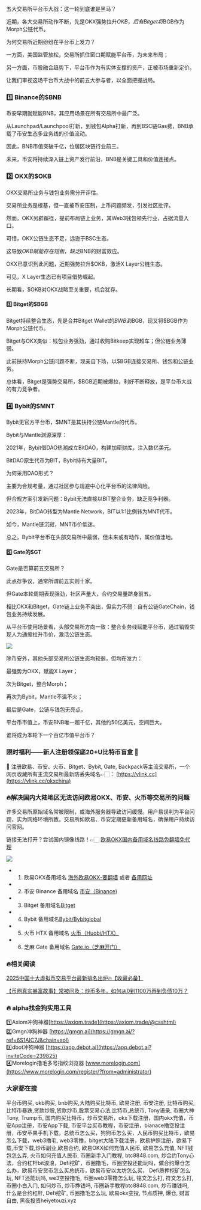 五大交易所平台币大战：这一轮到底谁是黑马？

近期，各大交易所动作不断，先是OKX强势拉升$OKB，后有Bitget将$BGB作为Morph公链代币。

为何交易所近期纷纷在平台币上发力？

一方面，美国监管放松，交易所抓住窗口期赋能平台币，为未来布局；

另一方面，币股融合趋势下，平台币作为有实体支撑的资产，正被市场重新定价。

让我们审视这场平台币大战中的前五大参与者，以全面把握战局。

### 1️⃣ Binance的$BNB

币安早期就赋能BNB，其应用场景在所有交易所中最广泛。

从Launchpad/Launchpool打新，到钱包Alpha打新，再到BSC链Gas费，BNB承载了币安生态多业务线的价值流动。

因此，BNB市值突破千亿，位居区块链行业前三。

未来，币安将持续深入链上资产发行前沿，BNB是关键工具和价值连接点。

### 2️⃣ OKX的$OKB

OKX交易所业务与钱包业务需分开评估。

交易所业务是根基，但一直被币安压制，上币问题频发，引发社区批评。

然而，OKX另辟蹊径，提前布局链上业务，其Web3钱包领先行业，占据流量入口。

可惜，OKX公链生态不足，远逊于BSC生态。

这导致$OKB赋能存在短板，缺乏$BNB的财富效应。

OKX已意识到此问题，近期强势拉升$OKB，激活X Layer公链生态。

可见，X Layer生态已有项目借势崛起。

长期看，$OKB对OKX战略至关重要，机会犹存。

#### 3️⃣ Bitget的$BGB

Bitget持续整合生态，先是合并Bitget Wallet的$BWB到$BGB，现又将$BGB作为Morph公链代币。

Bitget与OKX类似：钱包业务强劲，通过收购Bitkeep实现超车；但公链业务薄弱。

此前扶持Morph公链问题不断，现亲自下场，以$BGB连接交易所、钱包和公链业务。

总体看，Bitget是强势交易所，$BGB近期被爆拉，利好不断释放，是平台币大战的有力竞争者。

### 4️⃣ Bybit的$MNT

Bybit无官方平台币，$MNT是其扶持公链Mantle的代币。

Bybit与Mantle渊源深厚：

2021年，Bybit借DAO热潮成立BitDAO，构建加密财库，注入数亿美元。

BitDAO原生代币为BIT，Bybit持有大量BIT。

为何采用DAO形式？

主要为合规考量，通过社区参与规避中心化平台币的法律风险。

但合规方案引发新问题：Bybit无法直接以BIT整合业务，缺乏竞争利器。

2023年，BitDAO转型为Mantle Network，BIT以1:1比例转为MNT代币。

如今，Mantle链沉寂，MNT币价低迷。

总之，Bybit平台币在头部交易所中最弱，但未来或有动作，属价值洼地。

#### 5️⃣ Gate的$GT

Gate是否算前五交易所？

此点存争议，通常所谓前五实则十家。

但Gate本轮周期表现强劲，社区声量大，合约交易量跻身前五。

相比OKX和Bitget，Gate链上业务不突出，但实力不弱：自有公链GateChain，钱包业务持续发展。

从平台币使用场景看，头部交易所方向一致：整合业务线赋能平台币，通过销毁实现人为通缩拉升币价，激活公链生态。

[![](https://307e939.webp.li/20250903120600225.png)](https://btc8848.com/top-10-exchanges)

除币安外，其他头部交易所公链生态均较弱，但均在发力：

最强势为OKX，赋能X Layer；

次为Bitget，整合Morph；

再次为Bybit，Mantle不温不火；

最后是Gate，公链与钱包无亮点。

平台币市值上，币安BNB唯一超千亿，其他约50亿美元，空间巨大。

谁将成为本轮下一个百亿市值平台币？

### 限时福利——新人注册领保底20+U比特币盲盒 🎁
🎁 注册欧易、币安、火币、Bitget、Bybit, Gate, Backpack等主流交易所，一个网页收藏所有主流交易所最新防丢失域名👉🏻： [https://vlink.cc](https://vlink.cc/okxchina)

### 🔥解决国内大陆地区无法访问欧易OKX、币安、火币等交易所的问题
许多交易所原始域名常被限制，或海外服务器导致访问缓慢。用户易误判为平台问题，实为网络环境所致。交易所如欧易、币安定期更新备用域名，确保用户持续访问官网。

链接无法打开？尝试国内镜像线路！👉🏻 [欧易OKX国内备用域名线路免翻墙免代理](https://vlink.cc/okxcn)

[![](https://307e939.webp.li/20250812124552161.png)](https://vlink.cc/okxcn)

- 1. 欧易OKX备用域名 [海外欧易OKX-要翻墙](https://www.okx.com/join/74873351) 或者 [备用网址](https://www.oucnyi.net/zh-hans/join/74873351) 
- 2. 币安 Binance 备用域名 [币安（Binance)](https://accounts.binance.com/zh-CN/register?ref=36457687)
- 3. Bitget 备用域名[Bitget](https://www.bitget.com/zh-CN/referral/register?from=referral&clacCode=VRNEYUTR)
- 4. Bybit 备用域名[Bybit/Bybitglobal](https://www.bybitglobal.com/zh-MY/invite/?ref=VMKORMM)
- 5. 火币 HTX 备用域名 [火币（Huobi/HTX）](https://www.htx.com/invite/zh-cn/1f?invite_code=whf45223)
- 6. 芝麻 Gate 备用域名 [Gate.io（芝麻开门）](https://www.gate.io/zh/signup?ref_type=103&ref=A1ERAQ)

### 🔥相关阅读
[2025中国十大虚拟币交易平台最新排名出炉🔥【收藏必备】](https://btc8848.com/top-10-exchanges/)

[【币圈真实暴富故事】常被问及：炒币多年，如何从0到1100万再到负债10万？](https://heiyetouzi.xyz/biquanstory001/)

### 🔥 alpha找金狗实用工具
1️⃣Axiom冲狗神器[https://axiom.trade](https://axiom.trade/@csshtml)  
2️⃣Gmgn冲狗神器 [https://gmgn.ai](https://gmgn.ai/?ref=6S1AIC7J&chain=sol)  
3️⃣dbot冲狗神器 [https://app.debot.ai](https://app.debot.ai?inviteCode=239825)  
4️⃣Morelogin撸毛多号指纹浏览器 [www.morelogin.com](https://www.morelogin.com/register/?from=administrator)  

### 大家都在搜
平台币购买, okb购买, bnb购买,大陆购买比特币, 欧易注册, 币安注册, 比特币购买,比特币暴跌,贷款炒股,贷款炒币,股票交易心法,比特币,总统币, Tony语录, 币圈大神Tony, Trump币, 国内购买比特币，炒币交易所，okx下载注册，国内okx充值，币安App注册，币安App下载, 币安平台买币教程，币安注册，bianace撸空投注册，币安苹果手机下载，总统币怎么买，狗狗币怎么买，人民币购买比特币，欧易 怎么下载，web3撸毛, web3零撸，bitget大陆下载注册，欧易护照注册，欧易下载,币安下载,炒币副业,欧易合约, 欧易OKX如何充值人民币, 欧易怎么充值, NFT钱包怎么弄, 火币如何充值人民币, 币圈新手入门教程, btc8848.com, 炒合约Tony心法，合约杠杆bit浪浪，Defi挖矿，币圈撸毛，币圈空投还能玩吗，做合约爆仓怎么办，欧易币安货币怎么买总统币，欧易币安以太坊怎么买， Defi质押挖矿怎么玩, NFT还能玩吗, we3空投撸毛, 币圈web3零撸怎么玩, 铭文怎么打, 符文怎么打, 币圈小白入门, 如何炒币, 炒币挣钱吗, 币圈新手教程btc8848.com, 炒币赚钱吗, 什么是合约杠杆, Defi挖矿, 币圈撸毛怎么玩, 欧易okx空投, 节点质押, 爆仓, 财富自由, 黑夜投资heiyetouzi.xyz